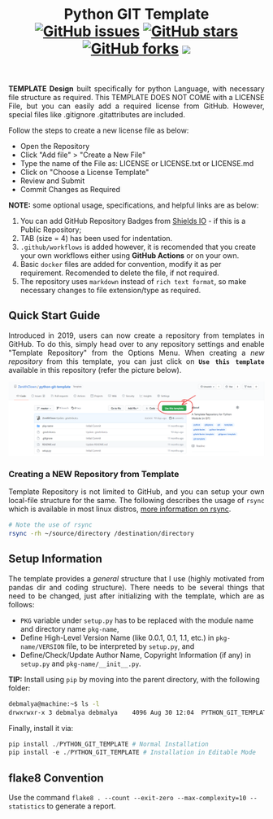 
<h1 align = "center">
	Python GIT Template <br>
	<a href="https://github.com/ZenithClown/python-git-template/issues"><img alt="GitHub issues" src="https://img.shields.io/github/issues/ZenithClown/python-git-template?style=plastic"></a>
	<a href="https://github.com/ZenithClown/python-git-template/stargazers"><img alt="GitHub stars" src="https://img.shields.io/github/stars/ZenithClown/python-git-template?style=plastic"></a>
	<a href="https://github.com/ZenithClown/python-git-template/network"><img alt="GitHub forks" src="https://img.shields.io/github/forks/ZenithClown/python-git-template?style=plastic"></a>
	<img src = "https://img.shields.io/badge/python-3.6-lightgrey?style=plastic&logo=python">
	<br>
	<a href = "https://www.linkedin.com/in/dpramanik/"><img height="16" width="16" src="https://unpkg.com/simple-icons@v3/icons/linkedin.svg"/></a>
	<a href = "https://github.com/ZenithClown"><img height="16" width="16" src="https://unpkg.com/simple-icons@v3/icons/github.svg"/></a>
	<a href = "https://gitlab.com/ZenithClown/"><img height="16" width="16" src="https://unpkg.com/simple-icons@v3/icons/gitlab.svg"/></a>
	<a href = "https://www.researchgate.net/profile/Debmalya_Pramanik2"><img height="16" width="16" src="https://unpkg.com/simple-icons@v3/icons/researchgate.svg"/></a>
	<a href = "https://www.kaggle.com/dPramanik/"><img height="16" width="16" src="https://unpkg.com/simple-icons@v3/icons/kaggle.svg"/></a>
	<a href = "https://app.pluralsight.com/profile/Debmalya-Pramanik/"><img height="16" width="16" src="https://unpkg.com/simple-icons@v3/icons/pluralsight.svg"/></a>
	<a href = "https://stackoverflow.com/users/6623589/"><img height="16" width="16" src="https://unpkg.com/simple-icons@v3/icons/stackoverflow.svg"/></a>
</h1>

<p align = "justify"><b>TEMPLATE Design</b> built specifically for python Language, with necessary file structure as required. This TEMPLATE DOES NOT COME with a LICENSE File, but you can easily add a required license from GitHub. However, special files like .gitignore .gitattributes are included.</p>

Follow the steps to create a new license file as below:
- Open the Repository
- Click "Add file" > "Create a New File"
- Type the name of the File as: LICENSE or LICENSE.txt or LICENSE.md
- Click on "Choose a License Template"
- Review and Submit
- Commit Changes as Required

**NOTE:** some optional usage, specifications, and helpful links are as below:
  1. You can add GitHub Repository Badges from [Shields IO](https://shields.io/) - if this is a Public Repository;
  2. TAB (size = 4) has been used for indentation.
  3. `.github/workflows` is added however, it is recomended that you create your own workflows either using **GitHub Actions** or on your own.
  4. Basic `docker` files are added for convention, modify it as per requirement. Recomended to delete the file, if not required.
  5. The repository uses `markdown` instead of `rich text format`, so make necessary changes to file extension/type as required.

## Quick Start Guide
<p align = "justify">Introduced in 2019, users can now create a repository from templates in GitHub. To do this, simply head over to any repository settings and enable "Template Repository" from the Options Menu. When creating a <i>new repository</i> from this template, you can just click on <b><code>Use this template</code></b> available in this repository (refer the picture below).</p>

<img alt = "use_this_template_demo" src = "./assets/use_this_template_demo.png">

### Creating a NEW Repository from Template
<p align = "justify">Template Repository is not limited to GitHub, and you can setup your own local-file structure for the same. The following describes the usage of <code>rsync</code> which is available in most linux distros, <a href = "https://linux.die.net/man/1/rsync">more information on rsync</a>.</p>

```bash
# Note the use of rsync
rsync -rh ~/source/directory /destination/directory
```

## Setup Information
<p align = "justify">The template provides a <i>general</i> structure that I use (highly motivated from pandas dir and coding structure). There needs to be several things that need to be changed, just after initializing with the template, which are as follows:</p>

- `PKG` variable under `setup.py` has to be replaced with the module name and directory name `pkg-name`,
- Define High-Level Version Name (like 0.0.1, 0.1, 1.1, etc.) in `pkg-name/VERSION` file, to be interpreted by `setup.py`, and
- Define/Check/Update Author Name, Copyright Information (if any) in `setup.py` and `pkg-name/__init__.py`.

**TIP:** Install using `pip` by moving into the parent directory, with the following folder:
```bash
debmalya@machine:~$ ls -l
drwxrwxr-x 3 debmalya debmalya    4096 Aug 30 12:04  PYTHON_GIT_TEMPLATE
```
Finally, install it via:
```python
pip install ./PYTHON_GIT_TEMPLATE # Normal Installation
pip install -e ./PYTHON_GIT_TEMPLATE # Installation in Editable Mode
```

## flake8 Convention
Use the command `flake8 . --count --exit-zero --max-complexity=10 --statistics` to generate a report.
